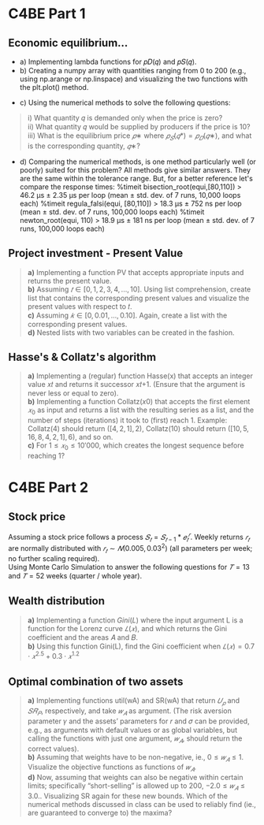 # C4BE Part 1
## Economic equilibrium...
   * a) Implementing lambda functions for  𝑝𝐷(𝑞) and 𝑝𝑆(𝑞).
   * b) Creating a numpy array with quantities ranging from 0 to 200 (e.g., using np.arange or np.linspace) and visualizing the two functions with the plt.plot() method.
   - c) Using the numerical methods to solve the following questions:
   > i) What quantity 𝑞 is demanded only when the price is zero?  
   > ii) What quantity 𝑞 would be supplied by producers if the price is 10?  
   > iii) What is the equilibrium price $𝑝∗$ where $𝑝_𝑆(𝑞*) = 𝑝_𝐷(𝑞∗)$, and what is the corresponding quantity, $𝑞∗$?  
   - d) Comparing the numerical methods, is one method particularly well (or poorly) suited for this problem?
     All methods give similar answers. They are the same within the tolerance range. But, for a better reference let's compare the response times:
     %timeit bisection_root(equi,[80,110]) > 46.2 µs ± 2.35 µs per loop (mean ± std. dev. of 7 runs, 10,000 loops each)
     %timeit regula_falsi(equi, [80,110])  > 18.3 µs ± 752 ns per loop (mean ± std. dev. of 7 runs, 100,000 loops each)
     %timeit newton_root(equi, 110)        > 18.9 µs ± 181 ns per loop (mean ± std. dev. of 7 runs, 100,000 loops each)
## Project investment - Present Value 
> **a)** Implementing a function PV that accepts appropriate inputs and returns the present value.  
> **b)** Assuming $𝑡 ∈ [0, 1, 2, 3, 4, ..., 10]$. Using list comprehension, create list that contains the corresponding present values and visualize the present values with respect to 𝑡.  
> **c)** Assuming $𝑘 ∈ [0, 0.01, ..., 0.10]$. Again, create a list with the corresponding present values.  
> **d)** Nested lists with two variables can be created in the fashion.

## Hasse's & Collatz's algorithm  
> **a)** Implementing a (regular) function Hasse(x) that accepts an integer value 𝑥𝑡 and returns it successor 𝑥𝑡+1. (Ensure that the argument is never less or equal to zero).  
> **b)** Implementing a function Collatz$(x0)$ that accepts the first element $𝑥_0$ as input and returns a list with the resulting series as a list, and the number of steps (iterations) it took to (first) reach $1$. Example: Collatz$(4)$ should return $([4, 2, 1], 2)$, Collatz(10) should return $([10, 5, 16, 8, 4, 2, 1], 6)$, and so on.  
> **c)** For $1 \le 𝑥_0 \le 10′000$, which creates the longest sequence before reaching 1?  

# C4BE Part 2
## Stock price 
Assuming a stock price follows a process $𝑆_𝑡 = 𝑆_{𝑡−1} * 𝑒^𝑟_𝑡$. Weekly returns $𝑟_𝑡$ are normally distributed with $𝑟_𝑡 ∼ 𝑁(0.005, 0.03^2)$ (all parameters per week; no further scaling required).  
Using Monte Carlo Simulation to answer the following questions for $𝑇 = 13$ and $𝑇 = 52$ weeks (quarter / whole year).

## Wealth distribution
>**a)** Implementing a function $Gini(L)$ where the input argument L is a function for the Lorenz curve $𝐿(𝑥)$, and which returns the Gini coefficient and the areas 𝐴 and 𝐵.  
>**b)** Using this function Gini(L), find the Gini coefficient when $𝐿(𝑥) = 0.7 ⋅ 𝑥^{2.5} + 0.3 ⋅ 𝑥^{1.2}$

## Optimal combination of two assets
>**a)** Implementing functions util(wA) and SR(wA) that return $𝑈_𝑝$ and $𝑆𝑅_𝑃$, respectively, and take $𝑤_𝐴$ as argument. (The risk aversion parameter 𝛾 and the assets’ parameters for 𝑟 and 𝜎 can be provided, e.g., as arguments with default values or as global variables, but calling the functions with just one argument, $𝑤_𝐴$, should return the correct values).  
>**b)** Assuming that weights have to be non-negative, ie., $0 \le 𝑤_𝐴 \le 1$. Visualize the objective functions as functions of $𝑤_𝐴$.  
>**d)** Now, assuming that weights can also be negative within certain limits; specifically “short-selling” is allowed up to $200%$, $−2.0 \le 𝑤_𝐴 \le 3.0.$. Visualizing SR again for these new bounds. Which of the numerical methods discussed in class can be used to reliably find (ie., are guaranteed to converge to) the maxima?











